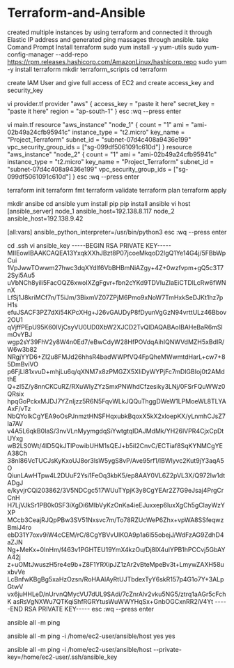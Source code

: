 # Terraform-and-Ansible
created multiple instances by using terraform and connected it through Elastic IP address and generated ping massages through ansible.
take Comand Prompt 
Install terraform
sudo yum install -y yum-utils
sudo yum-config-manager --add-repo https://rpm.releases.hashicorp.com/AmazonLinux/hashicorp.repo
sudo yum -y install terraform
mkdir terraform_scripts
cd terraform

create IAM User and give full access of EC2 and create access_key and security_key 

vi provider.tf
provider "aws" {
  access_key = "paste it here"
  secret_key = "paste it here"
  region     = "ap-south-1"
}
esc :wq --press enter

vi main.tf
resource "aws_instance" "node_1" {
  count                  = "1"
  ami                    = "ami-02b49a24cfb95941c"
  instance_type          = "t2.micro"
  key_name               = "Project_Terraform"
  subnet_id              = "subnet-07d4c408a9436e199"
  vpc_security_group_ids = ["sg-099df5061091c610d"]
}
resource "aws_instance" "node_2" {
  count                  = "1"
  ami                    = "ami-02b49a24cfb95941c"
  instance_type          = "t2.micro"
  key_name               = "Project_Terraform"
  subnet_id              = "subnet-07d4c408a9436e199"
  vpc_security_group_ids = ["sg-099df5061091c610d"]
}
esc :wq --press enter

terraform init
terraform fmt
terraform validate
terraform plan
terraform apply

mkdir ansibe
cd ansible
yum install pip
pip install ansible
vi host
[ansible_server]
node_1 ansible_host=192.138.8.117
node_2 ansible_host=192.138.9.42

[all:vars]
ansible_python_interpreter=/usr/bin/python3
esc :wq --press enter

cd .ssh
vi ansible_key
-----BEGIN RSA PRIVATE KEY-----
MIIEowIBAAKCAQEA13YxqkXXhJBzt8P07jcoeMkqoD2IgQ1Ye14G4j/5FBbWpCui
1VpJwwTOwwm27hwc3dqXYdlf6VbBHBmNiAZgy+4Z+0wzfvpm+gQ5c3T72Syi5Au5
uVbNCh8yili5FacOQZ6xwoIXZgFgvr+fbn2cYKd9TDVIuZIaEiCTDlLcRw6fWNnX
LfSj1J8kriMCf7n/T5iJm/3BixmVZ07ZPjM6Pmo9xNoW7TmHxkSeDJKt1hz7pH1s
efuJSACF3PZ7dXi54KPcXHg+J26vGAUDyP8fDyunVgGzN94vrttULz46Bbov2OU1
qVjffPEpU95K60lVjCsyVU0UD0XbW2XJCD2TvQIDAQABAoIBAHeBaR6mSlmOvYBJ
wgp2sY39FhV2y8W4n0Ed7/eBwCdyW28HfPOVdqAihIQNWVdMZH5xBdIR/W6w3b82
NRgjYYD6+ZI2u8FMJd26hhsR4badWWPfVQ4FpQheMWwmtdHarL+cw7+85DmBviVO
p6FjLl81xvuD+mhjLu6q/qXNM7x8zPMGZX5XIiDyWYPjFc7mDlGBIoj0t2AMdthE
Q+zI5Z/y8nnCKCuRZ/RXuWlyZYzSmxPNWhdCfzesiky3LNj/0FSrFQuWWz0QRsix
hpqGoPckxMJDJ7YZnIjzz5R6N5FqvWLkJQQuThggDWeW1LPMoeWL8TLYAAxF/vTz
NbQYoIkCgYEA9oOsPJnmztHNSFHqxubkBqoxX5kX2xloepKX/yLnmhCJsZ7la7AV
v4A5L6qkB0IaS/3nvVLnMyymgdqSiYwtgtqIDAJMdMk/YH26lVPR4CjxCpDtUYxg
wB2LS0Wt/4ID5QkJTlPowibUHM1sQEJ+b5iI2CnvC/ECTiaf8SqKYNMCgYEA38Ch
38nI86VcTUCJsKyKxoUJ8or3lsW5ygS8vP/Ave95rf1/lBWlyvc2Kut9jY3aqA5O
QiunLAwHTpw4L2DUuF2Ysi1FeOq3kbK5/ep8AAY0VL6Z2pVL3X/Q972Iw1dtADgJ
e/kyvjrCQi203862/3V5NDCgc517WUuTYpjK3y8CgYEAr2Z7G9eJsaj4PrgCrCnH
H7LjVJkSr1PB0k0SF3iXgDi6MIbVyKzOnKa4ieEJuxxep6luxXgCh5gClayWzYXP
MCcb3CeajRJQpPBw3SV51Nxsvc7m/To78RZUcWeP6Zhx+vpWA8SSfeqwzBmiJ4ro
ebD31Y7oxv9iW4cCEM/rC/8CgYBVvUIKOA9p1a6l55obejJ/WdFzAG9ZdhD4aZJN
Ng+MeKx+0InHm/f463v1PGHTEU19YmX4kzOu/Dj8lX4uIYPB1hPCCvj5GbAYA42j
z+uOMtJwuszH5re4e9b+Z8F1YRXipJZ1zAr2vBteMpeBv3t+LmywZAXH58uxbvVe
LcBnfwKBgBg5xaHzOzsn/RoHAAlAyRtUJTbdexTyY6skR157p4G1o7Y+3ALpGtwV
vx6juHHLeD/nUrvnQMycVU7dUL9SAdi/7cZnrAlv2vku5NG5/ztrq1aAGr5cFchK
asRsVgNXWu7QTKqiShfRGRYtusWuWWYHqSx+GnbOGCxnRR2iV4Yt
-----END RSA PRIVATE KEY-----
esc :wq --press enter

ansible all -m ping

ansible all -m ping -i /home/ec2-user/ansible/host
yes
yes

ansible all -m ping -i /home/ec2-user/ansible/host --private-key=/home/ec2-user/.ssh/ansible_key
